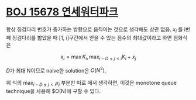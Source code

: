 # [BOJ 15678 연세워터파크](https://www.acmicpc.net/problem/15678)
<!--tags: deque, deque dp, dp, ds, priority queue, segtree-->

항상 징검다리 번호가 증가하는 방향으로 움직이는 것으로 생각해도 상관 없음.
$x_i$ 를 i번째 징검다리를 밟았을 때 [1, i]구간에서 얻을 수 있는 점수의
최대값이라고 하면 점화식은

$$
    x_i = \max{K_i, \max_{i-D \le j < i}{K_i + x_j}}
$$

$D$가 최대 N이므로 naive한 solution은 $O(N^2)$. 

위 식의 $\max_{i-D \le j < i}{x_j}$ 부분만 따로 떼서 생각하면, 이것은 monotone
queue technique을 사용해 $O(N)에 구할 수 있다.
